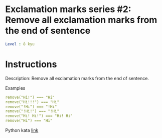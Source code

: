# Exclamation marks series #2: Remove all exclamation marks from the end of sentence

```yaml
Level : 8 kyu
```

# Instructions

Description:
Remove all exclamation marks from the end of sentence.

Examples

```yaml
remove("Hi!") === "Hi"
remove("Hi!!!") === "Hi"
remove("!Hi") === "!Hi"
remove("!Hi!") === "!Hi"
remove("Hi! Hi!") === "Hi! Hi"
remove("Hi") === "Hi"
```

Python kata [link](https://www.codewars.com/kata/57faece99610ced690000165/train/python)